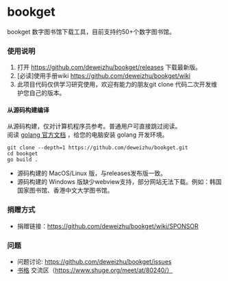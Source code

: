 # bookget

bookget 数字图书馆下载工具，目前支持约50+个数字图书馆。

### 使用说明
1. 打开 https://github.com/deweizhu/bookget/releases 下载最新版。
1. [必读]使用手册wiki https://github.com/deweizhu/bookget/wiki
1. 此项目代码仅供学习研究使用，欢迎有能力的朋友git clone 代码二次开发维护您自己的版本。

#### 从源码构建编译
从源码构建，仅对计算机程序员参考。普通用户可直接跳过阅读。   
阅读 [golang 官方文档](https://golang.google.cn/doc/install) ，给您的电脑安装 golang 开发环境。
```shell
git clone --depth=1 https://github.com/deweizhu/bookget.git
cd bookget
go build .
```

- 源码构建的 MacOS/Linux 版，与releases发布版一致。
- 源码构建的 Windows 版缺少webview支持，部分网站无法下载。例如：韩国国家图书馆、香港中文大学图书馆。

### 捐赠方式
- 捐赠链接：https://github.com/deweizhu/bookget/wiki/SPONSOR

### 问题
- 问题讨论: https://github.com/deweizhu/bookget/issues
- [书格](https://new.shuge.org/) 交流区（https://www.shuge.org/meet/at/80240/）

   


